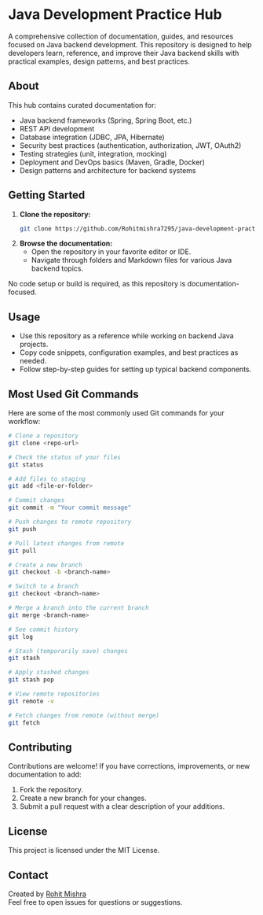 # Java Development Practice Hub

A comprehensive collection of documentation, guides, and resources focused on Java backend development. This repository is designed to help developers learn, reference, and improve their Java backend skills with practical examples, design patterns, and best practices.

## About

This hub contains curated documentation for:
- Java backend frameworks (Spring, Spring Boot, etc.)
- REST API development
- Database integration (JDBC, JPA, Hibernate)
- Security best practices (authentication, authorization, JWT, OAuth2)
- Testing strategies (unit, integration, mocking)
- Deployment and DevOps basics (Maven, Gradle, Docker)
- Design patterns and architecture for backend systems

## Getting Started

1. **Clone the repository:**
   ```sh
   git clone https://github.com/Rohitmishra7295/java-development-practice-hub-.git
   ```
2. **Browse the documentation:**
   - Open the repository in your favorite editor or IDE.
   - Navigate through folders and Markdown files for various Java backend topics.

No code setup or build is required, as this repository is documentation-focused.

## Usage

- Use this repository as a reference while working on backend Java projects.
- Copy code snippets, configuration examples, and best practices as needed.
- Follow step-by-step guides for setting up typical backend components.

## Most Used Git Commands

Here are some of the most commonly used Git commands for your workflow:

```sh
# Clone a repository
git clone <repo-url>

# Check the status of your files
git status

# Add files to staging
git add <file-or-folder>

# Commit changes
git commit -m "Your commit message"

# Push changes to remote repository
git push

# Pull latest changes from remote
git pull

# Create a new branch
git checkout -b <branch-name>

# Switch to a branch
git checkout <branch-name>

# Merge a branch into the current branch
git merge <branch-name>

# See commit history
git log

# Stash (temporarily save) changes
git stash

# Apply stashed changes
git stash pop

# View remote repositories
git remote -v

# Fetch changes from remote (without merge)
git fetch
```

## Contributing

Contributions are welcome! If you have corrections, improvements, or new documentation to add:
1. Fork the repository.
2. Create a new branch for your changes.
3. Submit a pull request with a clear description of your additions.

## License

This project is licensed under the MIT License.

## Contact

Created by [Rohit Mishra](https://github.com/Rohitmishra7295)  
Feel free to open issues for questions or suggestions.
